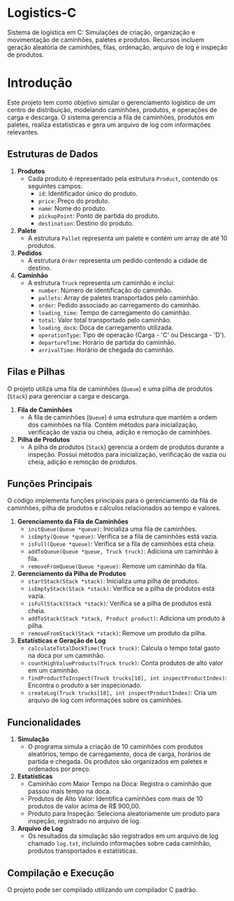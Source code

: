 # Logistics-C
Sistema de logística em C: Simulações de criação, organização e movimentação de caminhões, paletes e produtos. Recursos incluem geração aleatória de caminhões, filas, ordenação, arquivo de log e inspeção de produtos.


# Introdução
Este projeto tem como objetivo simular o gerenciamento logístico de um centro de distribuição, modelando caminhões, produtos, e operações de carga e descarga.
O sistema gerencia a fila de caminhões, produtos em paletes, realiza estatísticas e gera um arquivo de log com informações relevantes.

## Estruturas de Dados
1. **Produtos**
   - Cada produto é representado pela estrutura `Product`, contendo os seguintes campos:
     - `id`: Identificador único do produto.
     - `price`: Preço do produto.
     - `name`: Nome do produto.
     - `pickupPoint`: Ponto de partida do produto.
     - `destination`: Destino do produto.
2. **Palete**
   - A estrutura `Pallet` representa um palete e contém um array de até 10 produtos.
3. **Pedidos**
   - A estrutura `Order` representa um pedido contendo a cidade de destino.
4. **Caminhão**
   - A estrutura `Truck` representa um caminhão e inclui:
     - `number`: Número de identificação do caminhão.
     - `pallets`: Array de paletes transportados pelo caminhão.
     - `order`: Pedido associado ao carregamento do caminhão.
     - `loading_time`: Tempo de carregamento do caminhão.
     - `total`: Valor total transportado pelo caminhão.
     - `loading_dock`: Doca de carregamento utilizada.
     - `operationType`: Tipo de operação (Carga - 'C' ou Descarga - 'D').
     - `departureTime`: Horário de partida do caminhão.
     - `arrivalTime`: Horário de chegada do caminhão.

## Filas e Pilhas
O projeto utiliza uma fila de caminhões (`Queue`) e uma pilha de produtos (`Stack`) para gerenciar a carga e descarga.

1. **Fila de Caminhões**
   - A fila de caminhões (`Queue`) é uma estrutura que mantém a ordem dos caminhões na fila. Contém métodos para inicialização, verificação de vazia ou cheia, adição e remoção de caminhões.
2. **Pilha de Produtos**
   - A pilha de produtos (`Stack`) gerencia a ordem de produtos durante a inspeção. Possui métodos para inicialização, verificação de vazia ou cheia, adição e remoção de produtos.

## Funções Principais
O código implementa funções principais para o gerenciamento da fila de caminhões, pilha de produtos e cálculos relacionados ao tempo e valores.

1. **Gerenciamento da Fila de Caminhões**
   - `initQueue(Queue *queue)`: Inicializa uma fila de caminhões.
   - `isEmpty(Queue *queue)`: Verifica se a fila de caminhões está vazia.
   - `isFull(Queue *queue)`: Verifica se a fila de caminhões está cheia.
   - `addToQueue(Queue *queue, Truck truck)`: Adiciona um caminhão à fila.
   - `removeFromQueue(Queue *queue)`: Remove um caminhão da fila.
2. **Gerenciamento da Pilha de Produtos**
   - `startStack(Stack *stack)`: Inicializa uma pilha de produtos.
   - `isEmptyStack(Stack *stack)`: Verifica se a pilha de produtos está vazia.
   - `isFullStack(Stack *stack)`: Verifica se a pilha de produtos está cheia.
   - `addToStack(Stack *stack, Product product)`: Adiciona um produto à pilha.
   - `removeFromStack(Stack *stack)`: Remove um produto da pilha.
3. **Estatísticas e Geração de Log**
   - `calculateTotalDockTime(Truck truck)`: Calcula o tempo total gasto na doca por um caminhão.
   - `countHighValueProducts(Truck truck)`: Conta produtos de alto valor em um caminhão.
   - `findProductToInspect(Truck trucks[10], int inspectProductIndex)`: Encontra o produto a ser inspecionado.
   - `createLog(Truck trucks[10], int inspectProductIndex)`: Cria um arquivo de log com informações sobre os caminhões.

## Funcionalidades
1. **Simulação**
   - O programa simula a criação de 10 caminhões com produtos aleatórios, tempo de carregamento, doca de carga, horários de partida e chegada. Os produtos são organizados em paletes e ordenados por preço.
2. **Estatísticas**
   - Caminhão com Maior Tempo na Doca: Registra o caminhão que passou mais tempo na doca.
   - Produtos de Alto Valor: Identifica caminhões com mais de 10 produtos de valor acima de R$ 900,00.
   - Produto para Inspeção: Seleciona aleatoriamente um produto para inspeção, registrado no arquivo de log.
3. **Arquivo de Log**
   - Os resultados da simulação são registrados em um arquivo de log chamado `log.txt`, incluindo informações sobre cada caminhão, produtos transportados e estatísticas.

## Compilação e Execução
O projeto pode ser compilado utilizando um compilador C padrão.